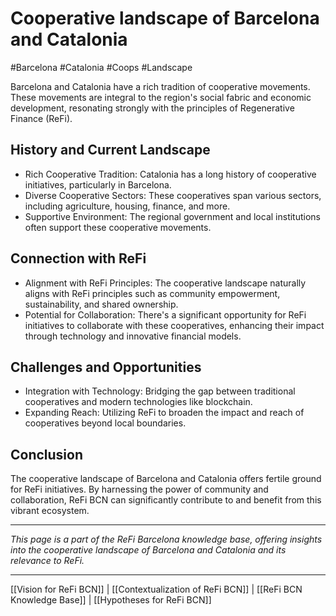 # Cooperative landscape of Barcelona and Catalonia
#Barcelona #Catalonia #Coops #Landscape

Barcelona and Catalonia have a rich tradition of cooperative movements. These movements are integral to the region's social fabric and economic development, resonating strongly with the principles of Regenerative Finance (ReFi).

## History and Current Landscape

- Rich Cooperative Tradition: Catalonia has a long history of cooperative initiatives, particularly in Barcelona.
- Diverse Cooperative Sectors: These cooperatives span various sectors, including agriculture, housing, finance, and more.
- Supportive Environment: The regional government and local institutions often support these cooperative movements.

## Connection with ReFi

- Alignment with ReFi Principles: The cooperative landscape naturally aligns with ReFi principles such as community empowerment, sustainability, and shared ownership.
- Potential for Collaboration: There's a significant opportunity for ReFi initiatives to collaborate with these cooperatives, enhancing their impact through technology and innovative financial models.
## Challenges and Opportunities

- Integration with Technology: Bridging the gap between traditional cooperatives and modern technologies like blockchain.
- Expanding Reach: Utilizing ReFi to broaden the impact and reach of cooperatives beyond local boundaries.

## Conclusion

The cooperative landscape of Barcelona and Catalonia offers fertile ground for ReFi initiatives. By harnessing the power of community and collaboration, ReFi BCN can significantly contribute to and benefit from this vibrant ecosystem.

---

*This page is a part of the ReFi Barcelona knowledge base, offering insights into the cooperative landscape of Barcelona and Catalonia and its relevance to ReFi.*

---

[[Vision for ReFi BCN]] | [[Contextualization of ReFi BCN]] | [[ReFi BCN Knowledge Base]] | [[Hypotheses for ReFi BCN]]
